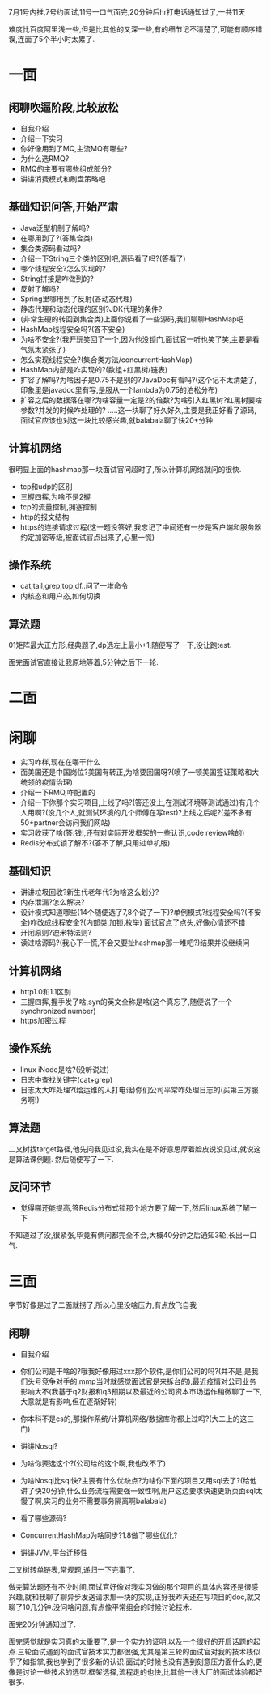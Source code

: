 7月1号内推,7号约面试,11号一口气面完,20分钟后hr打电话通知过了,一共11天

难度比百度阿里浅一些,但是比其他的又深一些,有的细节记不清楚了,可能有顺序错误,连面了5个半小时太累了.

# 一面
## 闲聊吹逼阶段,比较放松
- 自我介绍
- 介绍一下实习
- 你好像用到了MQ,主流MQ有哪些?
- 为什么选RMQ?
- RMQ的主要有哪些组成部分?
- 讲讲消费模式和刷盘策略吧

## 基础知识问答,开始严肃
- Java泛型机制了解吗?
- 在哪用到了?(答集合类)
- 集合类源码看过吗?
- 介绍一下String三个类的区别吧,源码看了吗?(答看了)
- 哪个线程安全?怎么实现的?
- String拼接是咋做到的?
- 反射了解吗?
- Spring里哪用到了反射(答动态代理)
- 静态代理和动态代理的区别?JDK代理的条件?
- (非常生硬的转回到集合类)上面你说看了一些源码,我们聊聊HashMap吧
- HashMap线程安全吗?(答不安全)
- 为啥不安全?(我开玩笑回了一个,因为他没锁门,面试官一听也笑了笑,主要是看气氛太紧张了)
- 怎么实现线程安全?(集合类方法/concurrentHashMap)
- HashMap内部是咋实现的?(数组+红黑树/链表)
- 扩容了解吗?为啥因子是0.75不是别的?JavaDoc有看吗?(这个记不太清楚了,印象里是javadoc里有写,是服从一个lambda为0.75的泊松分布)
- 扩容之后的数据落在哪?为啥容量一定是2的倍数?为啥引入红黑树?红黑树要啥参数?并发的时候咋处理的?
.....这一块聊了好久好久,主要是我正好看了源码,面试官应该也对这一块比较感兴趣,就balabala聊了快20+分钟

## 计算机网络
很明显上面的hashmap那一块面试官问超时了,所以计算机网络就问的很快.
- tcp和udp的区别
- 三握四挥,为啥不是2握
- tcp的流量控制,拥塞控制
- http的报文结构
- https的连接请求过程(这一题没答好,我忘记了中间还有一步是客户端和服务器约定加密等级,被面试官点出来了,心里一慌)

## 操作系统
- cat,tail,grep,top,df..问了一堆命令
- 内核态和用户态,如何切换

## 算法题
01矩阵最大正方形,经典题了,dp选左上最小+1,随便写了一下,没让跑test.

面完面试官直接让我原地等着,5分钟之后下一轮.

# 二面
# 闲聊
- 实习咋样,现在在哪干什么
- 面美国还是中国岗位?美国有转正,为啥要回国呀?(喷了一顿美国签证策略和大统领的疫情治理)
- 介绍一下RMQ,咋配置的
- 介绍一下你那个实习项目,上线了吗?(答还没上,在测试环境等测试通过)有几个人用啊?(没几个人,就测试环境的几个师傅在写test)?上线之后呢?(差不多有50+partner会访问我们网站)
- 实习收获了啥(答:钱!,还有对实际开发框架的一些认识,code review啥的)
- Redis分布式锁了解不?(答不了解,只用过单机版)

## 基础知识
- 讲讲垃圾回收?新生代老年代?为啥这么划分?
- 内存泄漏?怎么解决?
- 设计模式知道哪些(14个随便选了7,8个说了一下)?单例模式?线程安全吗?(不安全)咋改成线程安全?(内部类,加锁,枚举)
面试官点了点头,好像心情还不错
- 开闭原则?迪米特法则?
- 读过啥源码?(我心下一慌,不会又要扯hashmap那一堆吧?)结果并没继续问

## 计算机网络
- http1.0和1.1区别
- 三握四挥,握手发了啥,syn的英文全称是啥(这个真忘了,随便说了一个synchronized number)
- https加密过程

## 操作系统
- linux iNode是啥?(没听说过)
- 日志中查找关键字(cat+grep)
- 日志太大咋处理?(给运维的人打电话)你们公司平常咋处理日志的(买第三方服务啊!)

## 算法题
二叉树找target路径,他先问我见过没,我实在是不好意思厚着脸皮说没见过,就说这是算法课例题.
然后随便写了一下.

## 反问环节
- 觉得哪还能提高,答Redis分布式锁那个地方要了解一下,然后linux系统了解一下

不知道过了没,很紧张,毕竟有俩问都完全不会,大概40分钟之后通知3轮,长出一口气.

# 三面
字节好像是过了二面就捞了,所以心里没啥压力,有点放飞自我
## 闲聊
- 自我介绍
- 你们公司是干啥的?哦我好像用过xxx那个软件,是你们公司的吗?(并不是,是我们头号竞争对手的,mmp当时就感觉面试官是来拆台的),最近疫情对公司业务影响大不(我基于q2财报和q3预期以及最近的公司资本市场运作稍微聊了一下,大意就是有影响,但在逐渐好转)
- 你本科不是cs的,那操作系统/计算机网络/数据库你都上过吗?(大二上的这三门)
- 讲讲Nosql?
- 为啥你要选这个?(公司给的这个啊,我也改不了)
- 为啥Nosql比sql快?主要有什么优缺点?为啥你下面的项目又用sql去了?(给他讲了快20分钟,什么业务流程需要强一致性啊,用户这边要求快速更新页面sql太慢了啊,实习的业务不需要事务隔离啊balabala)

- 看了哪些源码?
- ConcurrentHashMap为啥同步?1.8做了哪些优化?
- 讲讲JVM,平台迁移性

二叉树转单链表,常规题,递归一下完事了.

做完算法题还有不少时间,面试官好像对我实习做的那个项目的具体内容还是很感兴趣,就和我聊了聊异步发送请求那一块的实现,正好我昨天还在写项目的doc,就又聊了10几分钟.没问啥问题,有点像平常组会的时候讨论技术.

面完20分钟通知过了.

面完感觉就是实习真的太重要了,是一个实力的证明,以及一个很好的开启话题的起点.三轮面试遇到的面试官技术实力都很强,尤其是第三轮的面试官对我的技术栈似乎了如指掌,我也学到了很多新的认识.面试的时候也没有遇到刻意压力面什么的,更像是讨论一些技术的选型,框架选择,流程走的也快,比其他一线大厂的面试体验都好很多.





